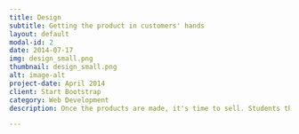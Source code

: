 ```yaml
---
title: Design
subtitle: Getting the product in customers' hands
layout: default
modal-id: 2
date: 2014-07-17
img: design_small.png
thumbnail: design_small.png
alt: image-alt
project-date: April 2014
client: Start Bootstrap
category: Web Development
description: Once the products are made, it's time to sell. Students think about presentation and practice pitching before heading out into their local community. At first, students try sell to and get feedback from strangers. Pitching to dozens of strangers, with many of them not buying anything, helps students build confidence and learn to respond to rejection by just pushing forward. With every sale, though, students' faces light up and they're excited to get back to the room to make more. Over time, students start to realize there are better strategies than selling one product at a time. Then, students start to approach businesses and organizations in the community to make custom products on a larger scale.  

---
```

